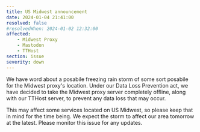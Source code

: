 ```yaml
---
title: US Midwest announcement
date: 2024-01-04 21:41:00
resolved: false
#resolvedWhen: 2024-01-02 12:32:00
affected:
    - Midwest Proxy
    - Mastodon
    - TTHost
section: issue
severity: down
---
```


We have word about a posabile freezing rain storm of some sort posabile for the Midwest proxy's location. Under our Data Loss Prevention act, we have decided to take the Midwest proxy server completely offline, along with our TTHost server, to prevent any data loss that may occur.

This may affect some services located on US Midwest, so please keep that in mind for the time being. We expect the storm to affect our area tomorrow at the latest. Please monitor this issue for any updates.